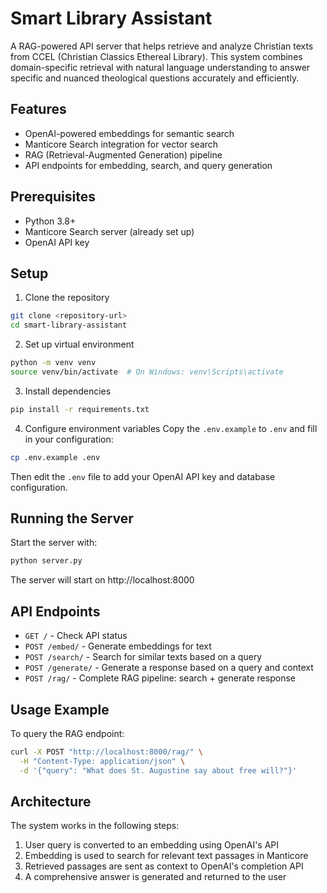 # Smart Library Assistant

A RAG-powered API server that helps retrieve and analyze Christian texts from CCEL (Christian Classics Ethereal Library). This system combines domain-specific retrieval with natural language understanding to answer specific and nuanced theological questions accurately and efficiently.

## Features

- OpenAI-powered embeddings for semantic search
- Manticore Search integration for vector search
- RAG (Retrieval-Augmented Generation) pipeline
- API endpoints for embedding, search, and query generation

## Prerequisites

- Python 3.8+
- Manticore Search server (already set up)
- OpenAI API key

## Setup

1. Clone the repository

```bash
git clone <repository-url>
cd smart-library-assistant
```

2. Set up virtual environment

```bash
python -m venv venv
source venv/bin/activate  # On Windows: venv\Scripts\activate
```

3. Install dependencies

```bash
pip install -r requirements.txt
```

4. Configure environment variables
   Copy the `.env.example` to `.env` and fill in your configuration:

```bash
cp .env.example .env
```

Then edit the `.env` file to add your OpenAI API key and database configuration.

## Running the Server

Start the server with:

```bash
python server.py
```

The server will start on http://localhost:8000

## API Endpoints

- `GET /` - Check API status
- `POST /embed/` - Generate embeddings for text
- `POST /search/` - Search for similar texts based on a query
- `POST /generate/` - Generate a response based on a query and context
- `POST /rag/` - Complete RAG pipeline: search + generate response

## Usage Example

To query the RAG endpoint:

```bash
curl -X POST "http://localhost:8000/rag/" \
  -H "Content-Type: application/json" \
  -d '{"query": "What does St. Augustine say about free will?"}'
```

## Architecture

The system works in the following steps:

1. User query is converted to an embedding using OpenAI's API
2. Embedding is used to search for relevant text passages in Manticore
3. Retrieved passages are sent as context to OpenAI's completion API
4. A comprehensive answer is generated and returned to the user
